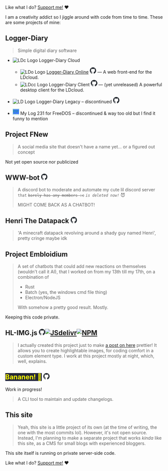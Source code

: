 Like what I do? [Support me!](/?p=support) ❤️

I am a creativity addict so I jiggle around with code from time to time. These are some projects of mine:

## Logger-Diary
<blockquote>
Simple digital diary software
</blockquote>

- <img src="https://raw.githubusercontent.com/strawmelonjuices-logger-diary/logos/main/FullTaupeRebrand2023-/cloud_512x512.png" height="20px" alt="LDc Logo"> Logger-Diary Cloud
  - <img src="https://raw.githubusercontent.com/strawmelonjuices-logger-diary/logos/main/FullTaupeRebrand2023-/online_512x512.png" height="20px" alt="LDo Logo"> [Logger-Diary Online](https://logger-diary.strawmelonjuice.com/) <a href="https://github.com/strawmelonjuices-logger-diary/online" target="_blank"><img src="/assets/img/svg/github-mark.svg" height="20px" class="svgrecolor" alt="GitHub"></a> — A web front-end for the LDcloud.
  - <img src="https://raw.githubusercontent.com/strawmelonjuices-logger-diary/logos/main/FullTaupeRebrand2023-/cloud-client_512x512.png" height="20px" alt="LDcc Logo"> Logger-Diary Client <a href="https://github.com/strawmelonjuices-logger-diary/cloud-client" target="_blank"><img src="/assets/img/svg/github-mark.svg" height="20px" class="svgrecolor" alt="GitHub"></a> — (yet unreleased) A powerful desktop client for the LDcloud.
  
- <img src="https://raw.githubusercontent.com/strawmelonjuice/logger-diary.logos/main/Archived/LDLegacy_rounded_2022-2023/logo.png" height="20px" alt="LD Logo"> Logger-Diary Legacy – discontinued <a href="https://github.com/strawmelonjuice/logger-diary.legacy" target="_blank"><img src="/assets/img/svg/github-mark.svg" height="20px" class="svgrecolor" alt="GitHub"></a>
- <img src="/assets/img/2015logo.png" height="20px" alt="mylog231 logo"> My Log 231 for FreeDOS – discontinued & way too old but I find it funny to mention

## Project FNew
<blockquote>
A social media site that doesn't have a name yet... or a figured out concept
</blockquote>
<p><span class="notion">Not yet open source nor publicized</span></p>






## WWW-bot <a href="https://github.com/strawmelonjuice/wwwbot-discord" target="_blank"><img src="/assets/img/svg/github-mark.svg" height="20px" class="svgrecolor" alt="GitHub"></a>

<blockquote>
A discord bot to moderate and automate my cute lil discord server <code>that</code> <code><s>barely has any members :c</code></s> <code><i>is deleted now!</i></code> <span class="emoji-block">😈</span>

MIGHT COME BACK AS A CHATBOT!
</blockquote>


## Henri The Datapack <a href="https://github.com/strawmelonjuice/Henri_The_Datapack" target="_blank"><img src="/assets/img/svg/github-mark.svg" height="20px" class="svgrecolor" alt="GitHub"></a>

<blockquote>
'A minecraft datapack revolving around a shady guy named Henri', pretty cringe maybe idk
</blockquote>

## Project Embloidium

<blockquote>
A set of chatbots that could add new reactions on themselves (wouldn't call it AI), that I worked on from my 13th till my 17th, on a combination of
<ul>
<li>Rust</li>
<li>Batch (yes, the windows cmd file thing)</li>
<li>Electron/NodeJS</li>
</ul>
With somehow a pretty good result. Mostly.
</blockquote>

<p><span class="notion">Keeping this code private.</span></p>



## HL-IMG.js <a href="https://github.com/strawmelonjuice/hl-img.js/" target="_blank"><img src="/assets/img/svg/github-mark.svg" height="20px" class="svgrecolor" alt="GitHub"></a><a href="https://cdn.jsdelivr.net/npm/hl-img/" target="_blank"><img src="https://www.jsdelivr.com/assets/5c45c9be8960b51a5e8ad5bc3ad6492bfbcb0dcf/img/icons/jsdelivr_icon.svg" height="20px" alt="JSdelivr"></a><a href="https://www.npmjs.com/package/hl-img" target="_blank"><img src="https://docs.npmjs.com/icons/icon-512x512.png" height="20px" alt="NPM"></a>

<blockquote>
I actually created this project just to make <a href="/blog?p=posts/art/mousemouse-3.2">a post on here</a> prettier! It allows you to create highlightable images, for coding comfort in a custom element type. I work at this project mostly at night, which, well, explains.
</blockquote>

## <span style="background-color: #24273a; color: yellow">Bananen!  🍌</span> <a href="https://github.com/strawmelonjuice/bananen/" target="_blank"><img src="/assets/img/svg/github-mark.svg" height="20px" class="svgrecolor" alt="GitHub"></a>

<p><span class="notion">Work in progress!</span></p>
<blockquote>
A CLI tool to maintain and update changelogs.
</blockquote>

## This site

<blockquote>
Yeah, this site is a little project of its own (at the time of writing, the one with the most commits lol).
However, it's not open source. Instead, I'm planning to make a separate project that works <i>kinda</i> like this site, as a CMS for small blogs with experienced bloggers.
</blockquote>
This site itself is running on private server-side code.


Like what I do? [Support me!](/?p=support) ❤️